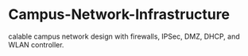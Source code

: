 # Campus-Network-Infrastructure
calable campus network design with firewalls, IPSec, DMZ, DHCP, and WLAN controller.
